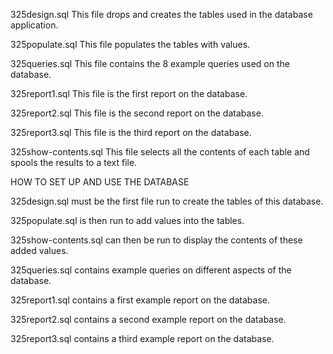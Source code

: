325design.sql
This file drops and creates the tables used in the database application.

325populate.sql
This file populates the tables with values.

325queries.sql
This file contains the 8 example queries used on the database.

325report1.sql
This file is the first report on the database.

325report2.sql
This file is the second report on the database.

325report3.sql
This file is the third report on the database.

325show-contents.sql
This file selects all the contents of each table and spools the results to a
text file.

HOW TO SET UP AND USE THE DATABASE

325design.sql must be the first file run to create the tables of this
database.

325populate.sql is then run to add values into the tables.

325show-contents.sql can then be run to display the contents of these added
values.

325queries.sql contains example queries on different aspects of the database.

325report1.sql contains a first example report on the database.

325report2.sql contains a second example report on the database.

325report3.sql contains a third example report on the database.

